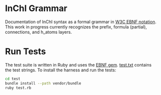 # InChI Grammar

Documentation of InChI syntax as a formal grammar in [W3C EBNF notation](https://www.w3.org/TR/REC-xml/#sec-notation). This work in progress currently recognizes the prefix, formula (partial), connections, and h\_atoms layers.

# Run Tests

The test suite is written in Ruby and uses the [EBNF gem](https://github.com/dryruby/ebnf). [test.txt](text.txt) contains the test strings. To install the harness and run the tests:

```bash
cd test
bundle install --path vendor/bundle
ruby test.rb
```